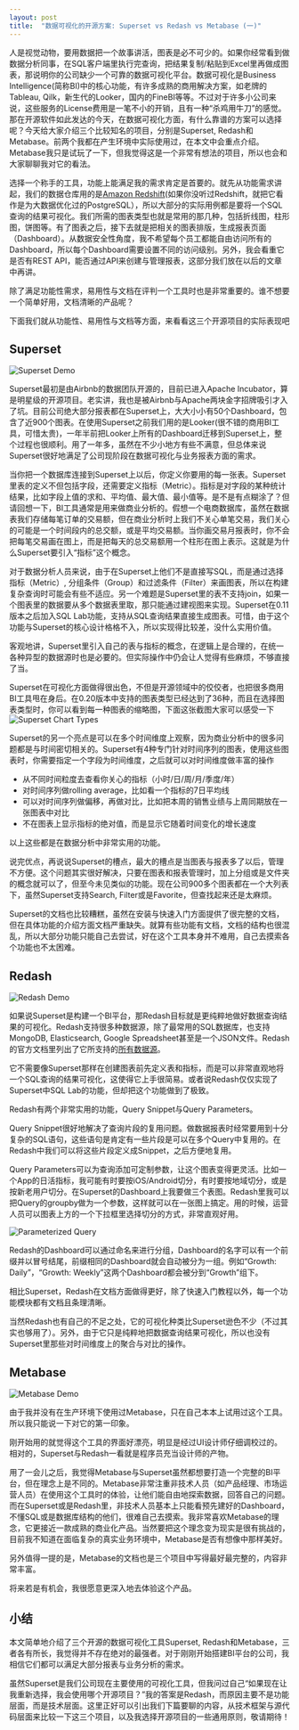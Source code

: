 ```yaml
---
layout: post
title:  "数据可视化的开源方案: Superset vs Redash vs Metabase (一)"
---
```


人是视觉动物，要用数据把一个故事讲活，图表是必不可少的。如果你经常看到做数据分析同事，在SQL客户端里执行完查询，把结果复制/粘贴到Excel里再做成图表，那说明你的公司缺少一个可靠的数据可视化平台。数据可视化是Business Intelligence(简称BI)中的核心功能，有许多成熟的商用解决方案，如老牌的Tableau, Qilk，新生代的Looker，国内的FineBI等等。不过对于许多小公司来说，这些服务的License费用是一笔不小的开销，且有一种“杀鸡用牛刀”的感觉。那在开源软件如此发达的今天，在数据可视化方面，有什么靠谱的方案可以选择呢？今天给大家介绍三个比较知名的项目，分别是Superset, Redash和Metabase。前两个我都在产生环境中实际使用过，在本文中会重点介绍。Metabase我只是试玩了一下，但我觉得这是一个非常有想法的项目，所以也会和大家聊聊我对它的看法。

选择一个称手的工具，功能上能满足我的需求肯定是首要的。就先从功能需求讲起，我们的数据仓库用的是[Amazon Redshift](https://docs.aws.amazon.com/zh_cn/redshift/latest/mgmt/welcome.html)(如果你没听过Redshift，就把它看作是为大数据优化过的PostgreSQL），所以大部分的实际用例都是要将一个SQL查询的结果可视化。我们所需的图表类型也就是常用的那几种，包括折线图，柱形图，饼图等。有了图表之后，接下去就是把相关的图表排版，生成报表页面（Dashboard）。从数据安全性角度，我不希望每个员工都能自由访问所有的Dashboard，所以每个Dashboard需要设置不同的访问级别。另外，我会看重它是否有REST API，能否通过API来创建与管理报表，这部分我们放在以后的文章中再讲。

除了满足功能性需求，易用性与文档在评判一个工具时也是非常重要的。谁不想要一个简单好用，文档清晰的产品呢？

下面我们就从功能性、易用性与文档等方面，来看看这三个开源项目的实际表现吧

Superset
--------

![Superset Demo](/images/superset-demo.gif)

Superset最初是由Airbnb的数据团队开源的，目前已进入Apache Incubator，算是明星级的开源项目。老实讲，我也是被Airbnb与Apache两块金字招牌吸引才入了坑。目前公司绝大部分报表都在Superset上，大大小小有50个Dashboard，包含了近900个图表。在使用Superset之前我们用的是Looker(很不错的商用BI工具，可惜太贵)，一年半前把Looker上所有的Dashboard迁移到Superset上，整个过程也很顺利。用了一年多，虽然在不少小地方有些不满意，但总体来说Superset很好地满足了公司现阶段在数据可视化与业务报表方面的需求。

当你把一个数据库连接到Superset上以后，你定义你要用的每一张表。Superset里表的定义不但包括字段，还需要定义指标（Metric）。指标是对字段的某种统计结果，比如字段上值的求和、平均值、最大值、最小值等。是不是有点糊涂了？但请回想一下，BI工具通常是用来做商业分析的。假想一个电商数据库，虽然在数据表我们存储每笔订单的交易额，但在商业分析时上我们不关心单笔交易，我们关心的可能是一个时间段内的总交额，或是平均交易额。当你画交易月报表时，你不会把每笔交易画在图上，而是把每天的总交易额用一个柱形在图上表示。这就是为什么Superset要引入“指标”这个概念。

对于数据分析人员来说，由于在Superset上他们不是直接写SQL，而是通过选择指标（Metric）, 分组条件（Group）和过滤条件（Filter）来画图表，所以在构建复杂查询时可能会有些不适应。另一个难题是Superset里的表不支持join，如果一个图表里的数据要从多个数据表里取，那只能通过建视图来实现。Superset在0.11版本之后加入SQL Lab功能，支持从SQL查询结果直接生成图表。可惜，由于这个功能与Superset的核心设计格格不入，所以实现得比较差，没什么实用价值。

客观地讲，Superset里引入自己的表与指标的概念，在逻辑上是合理的，在统一各种异型的数据源时也是必要的。但实际操作中仍会让人觉得有些麻烦，不够直接了当。

Superset在可视化方面做得很出色，不但是开源领域中的佼佼者，也把很多商用BI工具甩在身后。在0.20版本中支持的图表类型已经达到了36种，而且在选择图表类型时，你可以看到每一种图表的缩略图，下面这张截图大家可以感受一下
![Superset Chart Types](/images/superset-chart-types.png)

Superset的另一个亮点是可以在多个时间维度上观察，因为商业分析中的很多问题都是与时间密切相关的。Superset有4种专门针对时间序列的图表，使用这些图表时，你需要指定一个字段为时间维度，之后就可以对时间维度做丰富的操作

- 从不同时间粒度去查看你关心的指标（小时/日/周/月/季度/年）
- 对时间序列做rolling average，比如看一个指标的7日平均线
- 可以对时间序列做偏移，再做对比，比如把本周的销售业绩与上周同期放在一张图表中对比
- 不在图表上显示指标的绝对值，而是显示它随着时间变化的增长速度

以上这些都是在数据分析中非常实用的功能。

说完优点，再说说Superset的槽点，最大的槽点是当图表与报表多了以后，管理不方便。这个问题其实很好解决，只要在图表和报表管理时，加上分组或是文件夹的概念就可以了，但至今未见类似的功能。现在公司900多个图表都在一个大列表下，虽然Superset支持Search, Filter或是Favorite，但查找起来还是太麻烦。

Superset的文档也比较糟糕，虽然在安装与快速入门方面提供了很完整的文档，但在具体功能的介绍方面文档严重缺失。就算有些功能有文档，文档的结构也很混乱，所以大部分功能只能自己去尝试，好在这个工具本身并不难用，自己去摸索各个功能也不太困难。

Redash
------

![Redash Demo](/images/redash-demo.gif)

如果说Superset是构建一个BI平台，那Redash目标就是更纯粹地做好数据查询结果的可视化。Redash支持很多种数据源，除了最常用的SQL数据库，也支持MongoDB, Elasticsearch, Google Spreadsheet甚至是一个JSON文件。Redash的官方文档里列出了它所支持的[所有数据源](https://redash.io/help-onpremise/setup/supported-data-sources-options-reqs.html)。

它不需要像Superset那样在创建图表前先定义表和指标，而是可以非常直观地将一个SQL查询的结果可视化，这使得它上手很简易。或者说Redash仅仅实现了Superset中SQL Lab的功能，但却把这个功能做到了极致。

Redash有两个非常实用的功能，Query Snippet与Query Parameters。

Query Snippet很好地解决了查询片段的复用问题。做数据报表时经常要用到十分复杂的SQL语句，这些语句是肯定有一些片段是可以在多个Query中复用的。在Redash中我们可以将这些片段定义成Snippet，之后方便地复用。

Query Parameters可以为查询添加可定制参数，让这个图表变得更灵活。比如一个App的日活指标，我可能有时要按iOS/Android切分，有时要按地域切分，或是按新老用户切分。在Superset的Dashboard上我要做三个表图。Redash里我可以把Query的groupby做为一个参数，这样就可以在一张图上搞定。用的时候，运营人员可以图表上方的一个下拉框里选择切分的方式，非常直观好用。

![Parameterized Query](/images/redash-query-params.gif)

Redash的Dashboard可以通过命名来进行分组，Dashboard的名字可以有一个前缀并以冒号结尾，前缀相同的Dashboard就会自动被分为一组。例如“Growth: Daily”，“Growth: Weekly”这两个Dashboard都会被分到“Growth”组下。

相比Superset，Redash在文档方面做得更好，除了快速入门教程以外，每一个功能模块都有文档且条理清晰。

当然Redash也有自己的不足之处，它的可视化种类比Superset逊色不少（不过其实也够用了）。另外，由于它只是纯粹地把数据查询结果可视化，所以也没有Superset里那些对时间维度上的聚合与对比的操作。

Metabase
--------
![Metabase Demo](/images/metabase-demo.png)

由于我并没有在生产环境下使用过Metabase，只在自己本本上试用过这个工具。所以我只能说一下对它的第一印象。

刚开始用的就觉得这个工具的界面好漂亮，明显是经过UI设计师仔细调校过的。相对的，Superset与Redash一看就是程序员充当设计师的产物。

用了一会儿之后，我觉得Metabase与Superset虽然都想要打造一个完整的BI平台，但在理念上是不同的。Metabase非常注重非技术人员（如产品经理、市场运营人员）在使用这个工具时的体验，让他们能自由地探索数据，回答自己的问题。而在Superset或是Redash里，非技术人员基本上只能看预先建好的Dashboard，不懂SQL或是数据库结构的他们，很难自己去摸索。我非常喜欢Metabase的理念，它更接近一款成熟的商业化产品。当然要把这个理念变为现实是很有挑战的，目前我不知道在面临复杂的真实业务环境中，Metabase是否有想像中那样美好。

另外值得一提的是，Metabase的文档也是三个项目中写得最好最完整的，内容非常丰富。

将来若是有机会，我很愿意更深入地去体验这个产品。

小结
---

本文简单地介绍了三个开源的数据可视化工具Superset, Redash和Metabase，三者各有所长，我觉得并不存在绝对的最强者。对于刚刚开始搭建BI平台的公司，我相信它们都可以满足大部分报表与业务分析的需求。

虽然Superset是我们公司现在主要使用的可视化工具，但我问过自己“如果现在让我重新选择，我会使用哪个开源项目？”我的答案是Redash，而原因主要不是功能层面，而是技术层面。这里正好可以引出我们下篇要聊的内容，从技术框架与源代码层面来比较一下这三个项目，以及我选择开源项目的一些通用原则，敬请期待！
